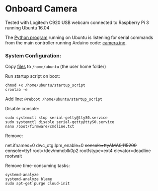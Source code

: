 # Onboard Camera

Tested with Logitech C920 USB webcam connected to Raspberry Pi 3 running Ubuntu 16.04

The [Python program](https://github.com/OpenTransat/Onboard-Camera/blob/master/ubuntu/raspi.py) running on Ubuntu is listening for serial commands from the main controller running Arduino code: [camera.ino](https://github.com/OpenTransat/OpenTransat-Navigator/blob/master/software/main/camera.ino).


### System Configuration:

Copy [files](https://github.com/OpenTransat/Onboard-Camera/tree/master/ubuntu) to `/home/ubuntu` (the user home folder)

Run startup script on boot:
```
chmod +x /home/ubuntu/startup_script
crontab -e
```
Add line: `@reboot /home/ubuntu/startup_script`

Disable console:

```
sudo systemctl stop serial-getty@ttyS0.service
sudo systemctl disable serial-getty@ttyS0.service
nano /boot/firmware/cmdline.txt
```

Remove:

net.ifnames=0 dwc_otg.lpm_enable=0 ~~console=ttyAMA0,115200 console=tty1~~ root=/dev/mmcblk0p2 rootfstype=ext4 elevator=deadline rootwait

Remove time-consuming tasks:

```
systemd-analyze
systemd-analyze blame
sudo apt-get purge cloud-init
```
